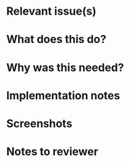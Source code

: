 # Relevant issue(s)

# What does this do?

# Why was this needed?

# Implementation notes

# Screenshots

# Notes to reviewer

